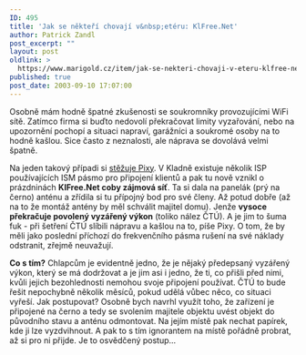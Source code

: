```yaml
---
ID: 495
title: 'Jak se někteří chovají v&nbsp;etéru: KlFree.Net'
author: Patrick Zandl
post_excerpt: ""
layout: post
oldlink: >
  https://www.marigold.cz/item/jak-se-nekteri-chovaji-v-eteru-klfree-net
published: true
post_date: 2003-09-10 17:07:00
---
```

<p>
Osobně mám hodně špatné zkušenosti se soukromníky provozujícími WiFi sítě. Zatímco firma si buďto nedovolí překračovat limity vyzařování, nebo na upozornění pochopí a situaci napraví, garážníci a soukromé osoby na to hodně kašlou. Sice často z neznalosti, ale náprava se dovolává velmi špatně. </p>

<p>
Na jeden takový případi si <A href="http://www.pixy.cz/blogg/web/2003_09_01_archiv.html#1063191896" target=_blank>stěžuje Pixy</A>. V Kladně existuje několik ISP používajících ISM pásmo pro připojení klientů a pak tu nově vznikl o prázdninách <STRONG>KlFree.Net coby zájmová síť</STRONG>. Ta si dala na panelák (prý na černo) anténu a zřídila si tu přípojný bod pro své členy. Až potud dobře (až na to že montáž antény by měl schválit majitel domu). Jenže <STRONG>vysoce překračuje povolený vyzářený výkon</STRONG> (toliko nález ČTÚ). A je jim to šuma fuk - při šetření ČTÚ slíbili nápravu a kašlou na to, píše Pixy. O tom, že by měli jako poslední příchozí do frekvenčního pásma rušení na své náklady odstranit, zřejmě neuvažují. </p>

<p>
<STRONG>Co s tím?</STRONG> Chlapcům je evidentně jedno, že je nějaký předepsaný vyzářený výkon, který se má dodržovat a je jim asi i jedno, že ti, co přišli před nimi, kvůli jejich bezohlednosti nemohou svoje připojení používat. ČTÚ to bude řešit nepochybně několik měsíců, pokud udělá vůbec něco, co situaci vyřeší. Jak postupovat? Osobně bych navrhl využít toho, že zařízení je připojené na černo a tedy se svolením majitele objektu uvést objekt do původního stavu a anténu odmontovat. Na jejím místě pak nechat papírek, kde ji lze vyzdvihnout. A pak to s tím ignorantem na místě pořádně probrat, až si pro ni přijde. Je to osvědčený postup...</p>
